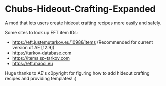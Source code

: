 # Chubs-Hideout-Crafting-Expanded
A mod that lets users create hideout crafting recipes more easily and safely.

Some sites to look up EFT item IDs:
  * https://eft.justemutarkov.eu/10988/items (Recommended for current version of AE [12.9])
  * https://tarkov-database.com
  * https://items.sp-tarkov.com
  * https://eft.maoci.eu

Huge thanks to AE's c0pyright for figuring how to add hideout crafting recipes and providing templates! :)
